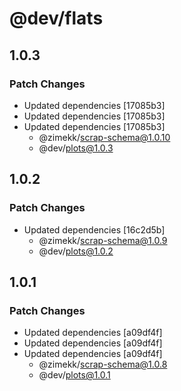 # @dev/flats

## 1.0.3

### Patch Changes

- Updated dependencies [17085b3]
- Updated dependencies [17085b3]
- Updated dependencies [17085b3]
  - @zimekk/scrap-schema@1.0.10
  - @dev/plots@1.0.3

## 1.0.2

### Patch Changes

- Updated dependencies [16c2d5b]
  - @zimekk/scrap-schema@1.0.9
  - @dev/plots@1.0.2

## 1.0.1

### Patch Changes

- Updated dependencies [a09df4f]
- Updated dependencies [a09df4f]
- Updated dependencies [a09df4f]
  - @zimekk/scrap-schema@1.0.8
  - @dev/plots@1.0.1
